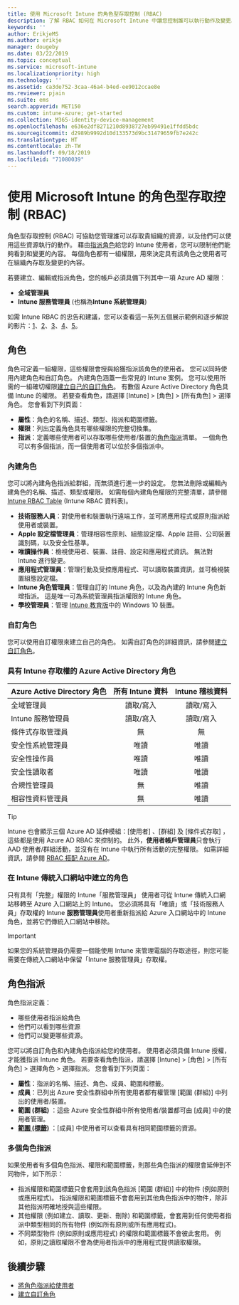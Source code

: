 ```yaml
---
title: 使用 Microsoft Intune 的角色型存取控制 (RBAC)
description: 了解 RBAC 如何在 Microsoft Intune 中讓您控制誰可以執行動作及變更。
keywords: ''
author: ErikjeMS
ms.author: erikje
manager: dougeby
ms.date: 03/22/2019
ms.topic: conceptual
ms.service: microsoft-intune
ms.localizationpriority: high
ms.technology: ''
ms.assetid: ca3de752-3caa-46a4-b4ed-ee9012ccae8e
ms.reviewer: pjain
ms.suite: ems
search.appverid: MET150
ms.custom: intune-azure; get-started
ms.collection: M365-identity-device-management
ms.openlocfilehash: e636e2df8271210d8938727eb99491e1ffdd5bdc
ms.sourcegitcommit: d2989b9992d10d133573d9bc31479659fb7e242c
ms.translationtype: HT
ms.contentlocale: zh-TW
ms.lasthandoff: 09/18/2019
ms.locfileid: "71080039"
---
```

# <a name="role-based-access-control-rbac-with-microsoft-intune"></a>使用 Microsoft Intune 的角色型存取控制 (RBAC)

角色型存取控制 (RBAC) 可協助您管理誰可以存取貴組織的資源，以及他們可以使用這些資源執行的動作。  藉由[指派角色](assign-role.md)給您的 Intune 使用者，您可以限制他們能夠看到和變更的內容。 每個角色都有一組權限，用來決定具有該角色之使用者可在組織內存取及變更的內容。

若要建立、編輯或指派角色，您的帳戶必須具備下列其中一項 Azure AD 權限︰
- **全域管理員**
- **Intune 服務管理員** (也稱為**Intune 系統管理員**)

如需 Intune RBAC 的忠告和建議，您可以查看這一系列五個展示範例和逐步解說的影片：[1](https://www.youtube.com/watch?v=5deXLMLcnKY)、[2](https://www.youtube.com/watch?v=38dnMBLuxbQ)、[3](https://www.youtube.com/watch?v=6vqg9cAkMbY)、[4](https://www.youtube.com/watch?v=5yOLajFFMHE)、[5](https://www.youtube.com/watch?v=P5DDvsSF4Wk)。

## <a name="roles"></a>角色
角色可定義一組權限，這些權限會授與給獲指派該角色的使用者。
您可以同時使用內建角色和自訂角色。 內建角色涵蓋一些常見的 Intune 案例。 您可以使用所需的一組確切權限[建立自己的自訂角色](create-custom-role.md)。 有數個 Azure Active Directory 角色具備 Intune 的權限。
若要查看角色，請選擇 [Intune]   > [角色]   > [所有角色]  > 選擇角色。 您會看到下列頁面：

- **屬性**：角色的名稱、描述、類型、指派和範圍標籤。 
- **權限**：列出定義角色具有哪些權限的完整切換集。
- **指派**：定義哪些使用者可以存取哪些使用者/裝置的[角色指派]( assign-role.md)清單。 一個角色可以有多個指派，而一個使用者可以位於多個指派中。

### <a name="built-in-roles"></a>內建角色
您可以將內建角色指派給群組，而無須進行進一步的設定。 您無法刪除或編輯內建角色的名稱、描述、類型或權限。 如需每個內建角色權限的完整清單，請參閱 [Intune RBAC Table](https://gallery.technet.microsoft.com/Intune-RBAC-table-2e3c9a1a) (Intune RBAC 資料表)。

- **技術服務人員**：對使用者和裝置執行遠端工作，並可將應用程式或原則指派給使用者或裝置。
- **Apple 設定檔管理員**：管理相容性原則、組態設定檔、Apple 註冊、公司裝置識別碼，以及安全性基準。
- **唯讀操作員**：檢視使用者、裝置、註冊、設定和應用程式資訊。 無法對 Intune 進行變更。
- **應用程式管理員**：管理行動及受控應用程式、可以讀取裝置資訊，並可檢視裝置組態設定檔。
- **Intune 角色管理員**：管理自訂的 Intune 角色，以及為內建的 Intune 角色新增指派。 這是唯一可為系統管理員指派權限的 Intune 角色。
- **學校管理員**：管理 [Intune 教育版](introduction-intune-education.md)中的 Windows 10 裝置。

### <a name="custom-roles"></a>自訂角色
您可以使用自訂權限來建立自己的角色。 如需自訂角色的詳細資訊，請參閱[建立自訂角色](create-custom-role.md)。

### <a name="azure-active-directory-roles-with-intune-access"></a>具有 Intune 存取權的 Azure Active Directory 角色
| Azure Active Directory 角色 | 所有 Intune 資料 | Intune 稽核資料 |
| --- | :---: | :---: |
| 全域管理員 | 讀取/寫入 | 讀取/寫入 |
| Intune 服務管理員 | 讀取/寫入 | 讀取/寫入 |
| 條件式存取管理員 | 無 | 無 |
| 安全性系統管理員 | 唯讀 | 唯讀 |
| 安全性操作員 | 唯讀 | 唯讀 |
| 安全性讀取者 | 唯讀 | 唯讀 |
| 合規性管理員 | 無 | 唯讀 |
| 相容性資料管理員 | 無 | 唯讀 |

> [!TIP]
> Intune 也會顯示三個 Azure AD 延伸模組：[使用者]  、[群組]  及 [條件式存取]  ，這些都是使用 Azure AD RBAC 來控制的。 此外，**使用者帳戶管理員**只會執行 AAD 使用者/群組活動，並沒有在 Intune 中執行所有活動的完整權限。 如需詳細資訊，請參閱 [RBAC 搭配 Azure AD](https://docs.microsoft.com/azure/active-directory/active-directory-assign-admin-roles)。
### <a name="roles-created-in-the-intune-classic-portal"></a>在 Intune 傳統入口網站中建立的角色
只有具有「完整」權限的 Intune「服務管理員」  使用者可從 Intune 傳統入口網站移轉至 Azure 入口網站上的 Intune。 您必須將具有「唯讀」或「技術服務人員」存取權的 Intune **服務管理員**使用者重新指派給 Azure 入口網站中的 Intune 角色，並將它們傳統入口網站中移除。
> [!IMPORTANT]
> 如果您的系統管理員仍需要一個能使用 Intune 來管理電腦的存取途徑，則您可能需要在傳統入口網站中保留「Intune 服務管理員」存取權。

## <a name="role-assignments"></a>角色指派
角色指派定義：

- 哪些使用者指派給角色
- 他們可以看到哪些資源
- 他們可以變更哪些資源。

您可以將自訂角色和內建角色指派給您的使用者。 使用者必須具備 Intune 授權，才能獲指派 Intune 角色。
若要查看角色指派，請選擇 [Intune]   > [角色]   > [所有角色]  > 選擇角色 > 選擇指派。 您會看到下列頁面：

- **屬性**：指派的名稱、描述、角色、成員、範圍和標籤。
- **成員**：已列出 Azure 安全性群組中所有使用者都有權管理 [範圍 (群組)] 中列出的使用者/裝置。
- **範圍 (群組)** ：這些 Azure 安全性群組中所有使用者/裝置都可由 [成員] 中的使用者管理。
- **[範圍 (標籤)](scope-tags.md)** ：[成員] 中使用者可以查看具有相同範圍標籤的資源。

### <a name="multiple-role-assignments"></a>多個角色指派
如果使用者有多個角色指派、權限和範圍標籤，則那些角色指派的權限會延伸到不同物件，如下所示：

- 指派權限和範圍標籤只會套用到該角色指派 [範圍 (群組)] 中的物件 (例如原則或應用程式)。 指派權限和範圍標籤不會套用到其他角色指派中的物件，除非其他指派明確地授與這些權限。
- 其他權限 (例如建立、讀取、更新、刪除) 和範圍標籤，會套用到任何使用者指派中類型相同的所有物件 (例如所有原則或所有應用程式)。
- 不同類型物件 (例如原則或應用程式) 的權限和範圍標籤不會彼此套用。 例如，原則之讀取權限不會為使用者指派中的應用程式提供讀取權限。

## <a name="next-steps"></a>後續步驟
- [將角色指派給使用者](assign-role.md)
- [建立自訂角色](create-custom-role.md)
